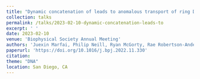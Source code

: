 ```yaml
---
title: "Dynamic concatenation of leads to anomalous transport of ring DNA in concentrated solutions"
collection: talks
permalink: /talks/2023-02-10-dynamic-concatenation-leads-to
excerpt: ' '
date: 2023-02-10
venue: 'Biophysical Society Annual Meeting'
authors: 'Juexin Marfai, Philip Neill, Ryan McGorty, Rae Robertson-Anderson'
paperurl: 'https://doi.org/10.1016/j.bpj.2022.11.330'
citation: 
theme: "DNA"
location: San Diego, CA
---
```


